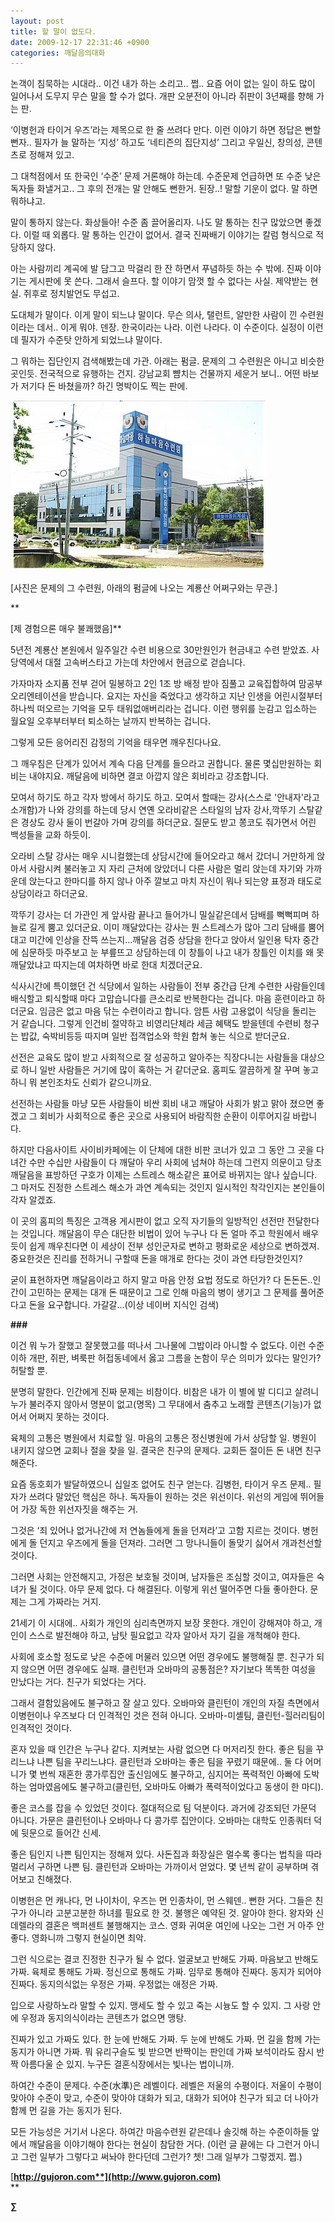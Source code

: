 ```yaml
---
layout: post
title: 할 말이 없도다.
date: 2009-12-17 22:31:46 +0900
categories: 깨달음의대화
---
```

논객이 침묵하는 시대라.. 이건 내가 하는 소리고.. 쩝.. 요즘 어이 없는 일이 하도 많이 일어나서 도무지 무슨 말을 할 수가 없다. 개판 오분전이 아니라 쥐판이 3년째를 향해 가는 판.

‘이병헌과 타이거 우즈’라는 제목으로 한 줄 쓰려다 만다. 이런 이야기 하면 정답은 뻔할 뻔자.. 필자가 늘 말하는 ‘지성’ 하고도 ‘네티즌의 집단지성’ 그리고 우일신, 창의성, 콘텐츠로 정해져 있고. 

그 대척점에서 또 한국인 ‘수준’ 문제 거론해야 하는데. 수준문제 언급하면 또 수준 낮은 독자들 화낼거고.. 그 후의 전개는 말 안해도 뻔한거. 된장..! 말할 기운이 없다. 말 하면 뭐하냐고.

말이 통하지 않는다. 화상들아! 수준 좀 끌어올리자. 나도 말 통하는 친구 많았으면 좋겠다. 이럴 때 외롭다. 말 통하는 인간이 없어서. 결국 진짜배기 이야기는 칼럼 형식으로 적당하지 않다. 

아는 사람끼리 계곡에 발 담그고 막걸리 한 잔 하면서 푸념하듯 하는 수 밖에. 진짜 이야기는 게시판에 못 쓴다. 그래서 슬프다. 할 이야기 맘껏 할 수 없다는 사실. 제약받는 현실. 쥐후로 정치발언도 무섭고.

도대체가 말이다. 이게 말이 되느냐 말이다. 무슨 의사, 탤런트, 알만한 사람이 낀 수련원이라는 데서.. 이게 뭐야. 덴장. 한국이라는 나라. 이런 나라다. 이 수준이다. 실정이 이런데 필자가 수준탓 안하게 되었느냐 말이다.

그 뭐하는 집단인지 검색해봤는데 가관. 아래는 펌글. 문제의 그 수련원은 아니고 비슷한 곳인듯. 전국적으로 유행하는 건지. 강남교회 뺨치는 건물까지 세운거 보니.. 어떤 바보가 저기다 돈 바쳤을까? 하긴 명박이도 찍는 판에.  
  
<IMG alt=234.JPG src="files/attach/images/198/761/065/234.JPG" >  
  
[사진은 문제의 그 수련원, 아래의 펌글에 나오는 계룡산 어쩌구와는 무관.]  


**  
  
[제 경험으론 매우 불쾌했음]**

5년전 계룡산 본원에서 일주일간 수련 비용으로 30만원인가 현금내고 수련 받았죠. 사당역에서 대절 고속버스타고 가는데 차안에서 현금으로 걷습니다. 

가자마자 소지품 전부 걷어 밀봉하고 2인 1조 방 배정 받아 짐풀고 교육집합하여 맘공부 오리엔테이션을 받습니다. 요지는 자신을 죽었다고 생각하고 지난 인생을 어린시절부터 하나씩 떠오르는 기억을 모두 태워없애버리라는 겁니다. 이런 행위를 눈감고 입소하는 월요일 오후부터부터 퇴소하는 날까지 반복하는 겁니다.

그렇게 모든 응어리진 감정의 기억을 태우면 깨우친다나요.

그 깨우침은 단계가 있어서 계속 다음 단계를 들으라고 권합니다. 물론 몇십만원하는 회비는 내야지요. 깨달음에 비하면 결코 아깝지 않은 회비라고 강조합니다.

모여서 하기도 하고 각자 방에서 하기도 하고. 모여서 할때는 강사(스스로 '안내자'라고 소개함)가 나와 강의를 하는데 당시 연옌 오라비같은 스타일의 남자 강사,깍뚜기 스탈같은 경상도 강사 둘이 번갈아 가며 강의를 하더군요. 질문도 받고 쫑코도 줘가면서 어린 백성들을 교화 하듯이.

오라비 스탈 강사는 매우 시니컬했는데 상담시간에 들어오라고 해서 갔더니 거만하게 앉아서 사람시켜 불러놓고 지 자리 근처에 앉았더니 다른 사람은 멀리 앉는데 자기와 가까운데 앉는다고 한마디를 하지 않나 아주 깔보고 마치 자신이 뭐나 되는양 표정과 태도로 상담이라고 하더군요.

깍뚜기 강사는 더 가관인 게 앞사람 끝나고 들어가니 밀실같은데서 담배를 뻑뻑피며 하늘로 길게 뿜고 있더군요. 이미 깨달았다는 강사는 뭔 스트레스가 많아 그리 담배를 뿜어대고 미간에 인상을 잔뜩 쓰는지...깨달음 검증 상담을 한다고 앉아서 일인용 탁자 중간에 심문하듯 마주보고 눈 부릎뜨고 상담하는데 이 창틀이 나고 내가 창틀인 이치를 왜 못 깨달았냐고 따지는데 여차하면 바로 한대 치겠더군요.

식사시간에 특이했던 건 식당에서 일하는 사람들이 전부 중간급 단계 수련한 사람들인데 배식할고 퇴식할때 마다 고맙습니다를 큰소리로 반복한다는 겁니다. 마음 훈련이라고 하더군요. 임금은 없고 마음 닦는 수련이라고 합니다. 암튼 사람 고용없이 식당을 돌리는 거 같습니다. 그렇게 인건비 절약하고 비영리단체라 세금 혜택도 받을텐데 수련비 청구는 밥값, 숙박비등등 따지며 일반 접객업소와 학원 합쳐 놓는 식으로 받더군요.

선전은 교육도 많이 받고 사회적으로 잘 성공하고 알아주는 직장다니는 사람들을 대상으로 하니 일반 사람들은 거기에 많이 혹하는 거 같더군요. 홈피도 깔끔하게 잘 꾸며 놓고 하니 뭐 본인조차도 신뢰가 같으니까요.

선전하는 사람들 마냥 모든 사람들이 비싼 회비 내고 깨달아 사회가 밝고 맑아 졌으면 좋겠고 그 회비가 사회적으로 좋은 곳으로 사용되어 바람직한 순환이 이루어지길 바랍니다.

하지만 다음사이트 사이비카페에는 이 단체에 대한 비판 코너가 있고 그 동안 그 곳을 다녀간 수만 수십만 사람들이 다 깨달아 우리 사회에 넘쳐야 하는데 그런지 의문이고 당초 깨달음을 표방하던 구호가 이제는 스트레스 해소같은 표어로 바뀌지는 않나 싶습니다. 그 마저도 진정한 스트레스 해소가 과연 계속되는 것인지 일시적인 착각인지는 본인들이 각자 알겠죠.

이 곳의 홈피의 특징은 고객용 게시판이 없고 오직 자기들의 일방적인 선전만 전달한다는 것입니다. 깨달음이 무슨 대단한 비법이 있어 누구나 다 돈 얼마 주고 학원에서 배우듯이 쉽게 깨우친다면 이 세상이 전부 성인군자로 변하고 평화로운 세상으로 변하겠져. 중요한것은 진리를 전하거니 구할때 돈을 매개로 한다는 것이 과연 타당한것인지?

굳이 표현하자면 깨달음이라고 하지 말고 마음 안정 요법 정도로 하던가? 다 돈돈돈..인간이 고민하는 문제는 대개 돈 때문이고 그로 인해 마음의 병이 생기고 그 문제를 풀어준다고 돈을 요구합니다. 가갈갈...(이상 네이버 지식인 검색)

**\###** 

이건 뭐 누가 잘했고 잘못했고를 떠나서 그나물에 그밥이라 아니할 수 없도다. 이런 수준이하 개판, 쥐판, 벼룩판 허접동네에서 옳고 그름을 논함이 무슨 의미가 있다는 말인가? 허탈할 뿐.

분명히 말한다. 인간에게 진짜 문제는 비참이다. 비참은 내가 이 별에 발 디디고 살려니 누가 불러주지 않아서 명분이 없고(명목) 그 무대에서 춤추고 노래할 콘텐츠(기능)가 없어서 어쩌지 못하는 것이다. 

육체의 고통은 병원에서 치료할 일. 마음의 고통은 정신병원에 가서 상담할 일. 병원이 내키지 않으면 교회나 절을 찾을 일. 결국은 친구의 문제다. 교회든 절이든 돈 내면 친구해준다. 

요즘 동호회가 발달하였으니 십일조 없어도 친구 얻는다. 김병헌, 타이거 우즈 문제.. 필자가 쓰려다 말았던 핵심은 하나. 독자들이 원하는 것은 위선이다. 위선의 게임에 뛰어들어 가장 독한 위선자짓을 해주는 거.

그것은 ‘죄 있어나 없거나간에 저 연놈들에게 돌을 던져라’고 고함 지르는 것이다. 병헌에게 돌 던지고 우즈에게 돌을 던져라. 그러면 그 망나니들이 돌맞기 싫어서 개과천선할 것이다.

그러면 사회는 안전해지고, 가정은 보호될 것이며, 남자들은 조심할 것이고, 여자들은 숙녀가 될 것이다. 아무 문제 없다. 다 해결된다. 이렇게 위선 떨어주면 다들 좋아한다. 문제는 그게 가짜라는 거지.

21세기 이 시대에.. 사회가 개인의 심리측면까지 보장 못한다. 개인이 강해져야 하고, 개인이 스스로 발전해야 하고, 남탓 필요없고 각자 알아서 자기 길을 개척해야 한다. 

사회에 호소할 정도로 낮은 수준에 머물러 있으면 어떤 경우에도 불행해질 뿐. 친구가 되지 않으면 어떤 경우에도 실패. 클린턴과 오바마의 공통점은? 자기보다 똑똑한 여성을 만났다는 거다. 친구가 되었다는 거다. 

그래서 결함있음에도 불구하고 잘 살고 있다. 오바마와 클린턴이 개인의 자질 측면에서 이병헌이나 우즈보다 더 인격적인 것은 전혀 아니다. 오바마-미셸팀, 클린턴-힐러리팀이 인격적인 것이다. 

혼자 있을 때 인간은 누구나 같다. 지켜보는 사람 없으면 다 머저리짓 한다. 좋은 팀을 꾸리느냐 나쁜 팀을 꾸리느냐다. 클린턴과 오바마는 좋은 팀을 꾸렸기 때문에.. 둘 다 어머니가 몇 번씩 재혼한 콩가루집안 출신임에도 불구하고, 심지어는 폭력적인 아빠에 도박하는 엄마였음에도 불구하고(클린턴, 오바마도 아빠가 폭력적이었다고 동생이 한 마디).

좋은 코스를 잡을 수 있었던 것이다. 절대적으로 팀 덕분이다. 과거에 강조되던 가문덕 아니다. 가문은 클린턴이나 오바마나 다 콩가루 집안이다. 오바마는 대학도 인종쿼터 덕에 뒷문으로 들어간 신세.

좋은 팀인지 나쁜 팀인지는 정해져 있다. 사돈집과 화장실은 멀수록 좋다는 법칙을 따라 멀리서 구하면 나쁜 팀. 클린턴과 오바마는 가까이서 얻었다. 몇 년씩 같이 공부하며 겪어보고 친해졌다.

이병헌은 먼 캐나다, 먼 나이차이, 우즈는 먼 인종차이, 먼 스웨덴.. 뻔한 거다. 그들은 친구가 아니라 고분고분한 하녀를 필요로 한 것. 불행은 예약된 것. 알아야 한다. 왕자와 신데렐라의 결혼은 백퍼센트 불행해지는 코스. 영화 귀여운 여인에 나오는 그런 거 아주 안좋다. 영화니까 그렇지 현실이면 최악. 

그런 식으로는 결코 진정한 친구가 될 수 없다. 얼굴보고 반해도 가짜. 마음보고 반해도 가짜. 육체로 통해도 가짜. 정신으로 통해도 가짜. 임무로 통해야 진짜다. 동지가 되어야 진짜다. 동지의식없는 우정은 가짜. 우정없는 애정은 가짜. 

입으로 사랑하노라 말할 수 있지. 맹세도 할 수 있고 죽는 시늉도 할 수 있지. 그 사랑 안에 우정과 동지의식이라는 콘텐츠가 없으면 맹탕. 

진짜가 있고 가짜도 있다. 한 눈에 반해도 가짜. 두 눈에 반해도 가짜. 먼 길을 함께 가는 동지가 아니면 가짜. 뭐 유리구슬도 빛 받으면 반짝이는 판인데 가짜 보석이라도 잠시 반짝 아름다울 순 있지. 누구든 결혼식장에서는 빛나는 법이니까. 

하여간 수준이 문제다. 수준(水準)은 레벨이다. 레벨은 저울의 수평이다. 저울이 수평이 맞아야 수준이 맞고, 수준이 맞아야 대화가 되고, 대화가 되어야 친구가 되고 더 나아가 함께 먼 길을 가는 동지가 된다.

모든 가능성은 거기서 나온다. 하여간 마음수련원 같은데나 솔깃해 하는 수준이하들 앞에서 깨달음을 이야기해야 한다는 현실이 참담한 거다. (이런 글 끝에는 다 그런거 아니고 그런 일부가 그렇다고 써놔야 한다던데 그런가? 쳇! 그래 일부가 그렇겠지. 쩝.)

[**http://gujoron.com**](http://www.gujoron.com)**  
** 

**∑**